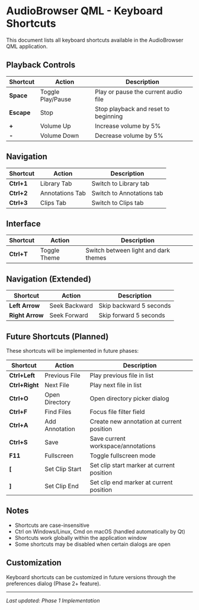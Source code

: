 # AudioBrowser QML - Keyboard Shortcuts

This document lists all keyboard shortcuts available in the AudioBrowser QML application.

## Playback Controls

| Shortcut | Action | Description |
|----------|--------|-------------|
| **Space** | Toggle Play/Pause | Play or pause the current audio file |
| **Escape** | Stop | Stop playback and reset to beginning |
| **+** | Volume Up | Increase volume by 5% |
| **-** | Volume Down | Decrease volume by 5% |

## Navigation

| Shortcut | Action | Description |
|----------|--------|-------------|
| **Ctrl+1** | Library Tab | Switch to Library tab |
| **Ctrl+2** | Annotations Tab | Switch to Annotations tab |
| **Ctrl+3** | Clips Tab | Switch to Clips tab |

## Interface

| Shortcut | Action | Description |
|----------|--------|-------------|
| **Ctrl+T** | Toggle Theme | Switch between light and dark themes |

## Navigation (Extended)

| Shortcut | Action | Description |
|----------|--------|-------------|
| **Left Arrow** | Seek Backward | Skip backward 5 seconds |
| **Right Arrow** | Seek Forward | Skip forward 5 seconds |

## Future Shortcuts (Planned)

These shortcuts will be implemented in future phases:

| Shortcut | Action | Description |
|----------|--------|-------------|
| **Ctrl+Left** | Previous File | Play previous file in list |
| **Ctrl+Right** | Next File | Play next file in list |
| **Ctrl+O** | Open Directory | Open directory picker dialog |
| **Ctrl+F** | Find Files | Focus file filter field |
| **Ctrl+A** | Add Annotation | Create new annotation at current position |
| **Ctrl+S** | Save | Save current workspace/annotations |
| **F11** | Fullscreen | Toggle fullscreen mode |
| **[** | Set Clip Start | Set clip start marker at current position |
| **]** | Set Clip End | Set clip end marker at current position |

## Notes

- Shortcuts are case-insensitive
- Ctrl on Windows/Linux, Cmd on macOS (handled automatically by Qt)
- Shortcuts work globally within the application window
- Some shortcuts may be disabled when certain dialogs are open

## Customization

Keyboard shortcuts can be customized in future versions through the preferences dialog (Phase 2+ feature).

---

*Last updated: Phase 1 Implementation*
